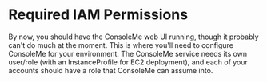 # Required IAM Permissions

By now, you should have the ConsoleMe web UI running, though it probably can't do much at the moment. This is where you'll need to configure ConsoleMe for your environment. The ConsoleMe service needs its own user/role \(with an InstanceProfile for EC2 deployment\), and each of your accounts should have a role that ConsoleMe can assume into.

